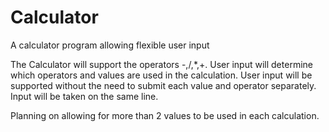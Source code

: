 # Calculator
A calculator program allowing flexible user input

The Calculator will support the operators -,/,*,+.
User input will determine which operators and values are used in the calculation.
User input will be supported without the need to submit each value and operator separately. Input will be taken on the same line.

Planning on allowing for more than 2 values to be used in each calculation.
